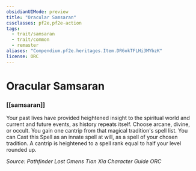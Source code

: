 ```yaml
---
obsidianUIMode: preview
title: "Oracular Samsaran"
cssclasses: pf2e,pf2e-action
tags:
  - trait/samsaran
  - trait/common
  - remaster
aliases: "Compendium.pf2e.heritages.Item.DR6okTFLHi3MYbzK"
license: ORC
---
```

# Oracular Samsaran

### [[samsaran]]






Your past lives have provided heightened insight to the spiritual world and current and future events, as history repeats itself. Choose arcane, divine, or occult. You gain one cantrip from that magical tradition's spell list. You can Cast this Spell as an innate spell at will, as a spell of your chosen tradition. A cantrip is heightened to a spell rank equal to half your level rounded up.

*Source: Pathfinder Lost Omens Tian Xia Character Guide*
*ORC*